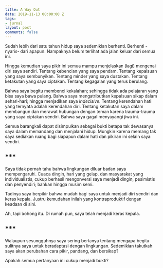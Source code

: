 ```yaml
---
title: A Way Out
date: 2019-11-13 00:00:00 Z
tags:
- jurnal
layout: post
comments: false
---
```


Sudah lebih dari satu tahun hidup saya sedemikian berhenti. Berhenti -nyaris- dari apapun. Nampaknya belum terlihat ada jalan keluar dari semua ini.

Hingga kemudian saya pikir ini semua mampu menjelaskan (lagi) mengenai diri saya sendiri. Tentang kebencian yang saya pendam. Tentang kepalsuan yang saya sembunyikan. Tentang minder yang saya dustakan. Tentang ketakutan yang saya ciptakan. Tentang kegagalan yang terus berulang.

Bahwa saya begitu membenci kekalahan; sehingga tidak ada pelajaran yang bisa saya bawa pulang. Bahwa saya mengatributkan kepalsuan sikap dalam sehari-hari; hingga menjadikan saya *indecisive*. Tentang kerendahan hati yang ternyata adalah kerendahan diri. Tentang ketakutan saya dalam membangun dan merawat hubungan dengan teman karena trauma-trauma yang saya ciptakan sendiri. Bahwa saya gagal menyayangi jiwa ini.

Semua barangkali dapat disimpulkan sebagai bukti betapa tak dewasanya saya dalam memandang dan menjalani hidup. Mungkin karena memang tak saya sediakan ruang bagi siapapun dalam hati dan pikiran ini selain saya sendiri.

## ***

Saya tidak pernah tahu bahwa lingkungan diluar badan saya mempengaruhi. Cuaca dingin, hari yang gelap, dan masyarakat yang individualistis, cukup berhasil mengonversi saya menjadi dingin, pesimistis dan penyendiri; bahkan hingga musim semi.

Tadinya saya berpikir bahwa mudah bagi saya untuk menjadi diri sendiri dan keras kepala. Justru kemudahan inilah yang kontraproduktif dengan keadaan di sini.

Ah, tapi bohong itu. Di rumah pun, saya telah menjadi keras kepala.

## ***

Walaupun sesungguhnya saya sering bertanya tentang mengapa begitu sulitnya saya untuk beradaptasi dengan lingkungan. Sedemikian takutkah saya akan perubahan cara pikir, pandang, dan bersikap?

Apakah semua pertanyaan ini cukup menjadi bukti?